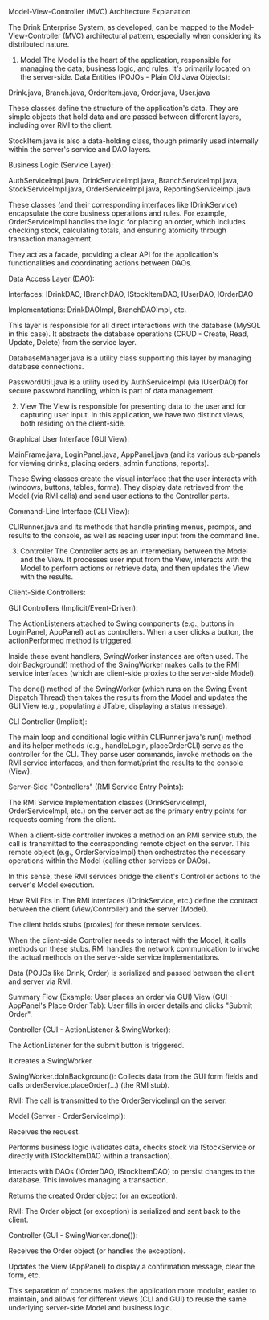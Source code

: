Model-View-Controller (MVC) Architecture Explanation

The Drink Enterprise System, as developed, can be mapped to the Model-View-Controller (MVC) architectural pattern, especially when considering its distributed nature.

1. Model
The Model is the heart of the application, responsible for managing the data, business logic, and rules. It's primarily located on the server-side.
Data Entities (POJOs - Plain Old Java Objects):

Drink.java, Branch.java, OrderItem.java, Order.java, User.java

These classes define the structure of the application's data. They are simple objects that hold data and are passed between different layers, including over RMI to the client.

StockItem.java is also a data-holding class, though primarily used internally within the server's service and DAO layers.

Business Logic (Service Layer):

AuthServiceImpl.java, DrinkServiceImpl.java, BranchServiceImpl.java, StockServiceImpl.java, OrderServiceImpl.java, ReportingServiceImpl.java

These classes (and their corresponding interfaces like IDrinkService) encapsulate the core business operations and rules. For example, OrderServiceImpl handles the logic for placing an order, which includes checking stock, calculating totals, and ensuring atomicity through transaction management.

They act as a facade, providing a clear API for the application's functionalities and coordinating actions between DAOs.

Data Access Layer (DAO):

Interfaces: IDrinkDAO, IBranchDAO, IStockItemDAO, IUserDAO, IOrderDAO

Implementations: DrinkDAOImpl, BranchDAOImpl, etc.

This layer is responsible for all direct interactions with the database (MySQL in this case). It abstracts the database operations (CRUD - Create, Read, Update, Delete) from the service layer.

DatabaseManager.java is a utility class supporting this layer by managing database connections.

PasswordUtil.java is a utility used by AuthServiceImpl (via IUserDAO) for secure password handling, which is part of data management.

2. View
The View is responsible for presenting data to the user and for capturing user input. In this application, we have two distinct views, both residing on the client-side.

Graphical User Interface (GUI View):

MainFrame.java, LoginPanel.java, AppPanel.java (and its various sub-panels for viewing drinks, placing orders, admin functions, reports).

These Swing classes create the visual interface that the user interacts with (windows, buttons, tables, forms). They display data retrieved from the Model (via RMI calls) and send user actions to the Controller parts.

Command-Line Interface (CLI View):

CLIRunner.java and its methods that handle printing menus, prompts, and results to the console, as well as reading user input from the command line.

3. Controller
The Controller acts as an intermediary between the Model and the View. It processes user input from the View, interacts with the Model to perform actions or retrieve data, and then updates the View with the results.

Client-Side Controllers:

GUI Controllers (Implicit/Event-Driven):

The ActionListeners attached to Swing components (e.g., buttons in LoginPanel, AppPanel) act as controllers. When a user clicks a button, the actionPerformed method is triggered.

Inside these event handlers, SwingWorker instances are often used. The doInBackground() method of the SwingWorker makes calls to the RMI service interfaces (which are client-side proxies to the server-side Model).

The done() method of the SwingWorker (which runs on the Swing Event Dispatch Thread) then takes the results from the Model and updates the GUI View (e.g., populating a JTable, displaying a status message).

CLI Controller (Implicit):

The main loop and conditional logic within CLIRunner.java's run() method and its helper methods (e.g., handleLogin, placeOrderCLI) serve as the controller for the CLI. They parse user commands, invoke methods on the RMI service interfaces, and then format/print the results to the console (View).

Server-Side "Controllers" (RMI Service Entry Points):

The RMI Service Implementation classes (DrinkServiceImpl, OrderServiceImpl, etc.) on the server act as the primary entry points for requests coming from the client.

When a client-side controller invokes a method on an RMI service stub, the call is transmitted to the corresponding remote object on the server. This remote object (e.g., OrderServiceImpl) then orchestrates the necessary operations within the Model (calling other services or DAOs).

In this sense, these RMI services bridge the client's Controller actions to the server's Model execution.

How RMI Fits In
The RMI interfaces (IDrinkService, etc.) define the contract between the client (View/Controller) and the server (Model).

The client holds stubs (proxies) for these remote services.

When the client-side Controller needs to interact with the Model, it calls methods on these stubs. RMI handles the network communication to invoke the actual methods on the server-side service implementations.

Data (POJOs like Drink, Order) is serialized and passed between the client and server via RMI.

Summary Flow (Example: User places an order via GUI)
View (GUI - AppPanel's Place Order Tab): User fills in order details and clicks "Submit Order".

Controller (GUI - ActionListener & SwingWorker):

The ActionListener for the submit button is triggered.

It creates a SwingWorker.

SwingWorker.doInBackground(): Collects data from the GUI form fields and calls orderService.placeOrder(...) (the RMI stub).

RMI: The call is transmitted to the OrderServiceImpl on the server.

Model (Server - OrderServiceImpl):

Receives the request.

Performs business logic (validates data, checks stock via IStockService or directly with IStockItemDAO within a transaction).

Interacts with DAOs (IOrderDAO, IStockItemDAO) to persist changes to the database. This involves managing a transaction.

Returns the created Order object (or an exception).

RMI: The Order object (or exception) is serialized and sent back to the client.

Controller (GUI - SwingWorker.done()):

Receives the Order object (or handles the exception).

Updates the View (AppPanel) to display a confirmation message, clear the form, etc.

This separation of concerns makes the application more modular, easier to maintain, and allows for different views (CLI and GUI) to reuse the same underlying server-side Model and business logic.